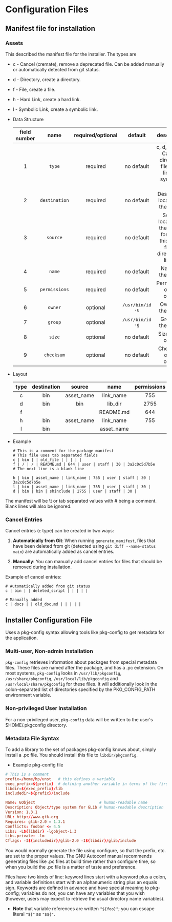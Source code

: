 # Configuration Files

## Manifest file for installation

### Assets

This described the manifest file for the installer. The types are

- c - Cancel (cremate), remove a deprecated file. Can be added manually or automatically detected from git status.
- d - Directory, create a directory.
- f - File, create a file.
- h - Hard Link, create a hard link.
- l - Symbolic Link, create a symbolic link.

- Data Structure

    | field number |     name      | required/optional |     default      |                                    description                                    |
    | :----------: | :-----------: | :---------------: | :--------------: | :-------------------------------------------------------------------------------: |
    |      1       |    `type`     |     required      |    no default    |       c, d, f, h, l, - Cancel, directory, file, hard link, or symbolic link       |
    |      2       | `destination` |     required      |    no default    |                        Destination location of the object                         |
    |      3       |   `source`    |     required      |    no default    | Source location of the object for a link this is the file or directory to link to |
    |      4       |    `name`     |     required      |    no default    |                                Name of the object                                 |
    |      5       | `permissions` |     required      |    no default    |                             Permissions of the object                             |
    |      6       |    `owner`    |     optional      | `/usr/bin/id -u` |                                Owner of the object                                |
    |      7       |    `group`    |     optional      | `/usr/bin/id -g` |                                Group of the object                                |
    |      8       |    `size`     |     optional      |    no default    |                                Size of the object                                 |
    |      9       |  `checksum`   |     optional      |    no default    |                              Checksum of the object                               |

- Layout

    | type  | destination |   source   |    name    | permissions | owner | group | size  |   checksum   |
    | :---: | :---------: | :--------: | :--------: | :---------: | :---: | :---: | :---: | :----------: |
    |   c   |     bin     | asset_name | link_name  |     755     | user  | staff |  30   | 3a2c0c5d7b5e |
    |   d   |     bin     |    bin     |  lib_dir   |    2755     | user  | staff |  30   |              |
    |   f   |             |            | README.md  |     644     | user  | staff |  30   | 3a2c0c5d7b5e |
    |   h   |     bin     | asset_name | link_name  |     755     | user  | staff |  30   | 3a2c0c5d7b5e |
    |   l   |     bin     |            | asset_name |             |       |       |       |              |

- Example

    ```data
    # This is a comment for the package manifest
    # This file uses tab separated fields
    c | bin | | old_file | | | | | 
    f | / | / | README.md | 644 | user | staff | 30 | 3a2c0c5d7b5e
    # The next line is a blank line

    h | bin | asset_name | link_name | 755 | user | staff | 30 | 3a2c0c5d7b5e
    l | bin | asset_name | link_name | 755 | user | staff | 30 | 
    d | bin | bin | shinclude | 2755 | user | staff | 30 | 
    ```

The manifest will be \t or tab separated values with # being a comment.
Blank lines will also be ignored.

### Cancel Entries

Cancel entries (`c` type) can be created in two ways:

1. **Automatically from Git**: When running `generate_manifest`, files that have been deleted from git (detected using `git diff --name-status main`) are automatically added as cancel entries.

2. **Manually**: You can manually add cancel entries for files that should be removed during installation.

Example of cancel entries:

```config
# Automatically added from git status
c | bin | | deleted_script | | | | |

# Manually added
c | docs | | old_doc.md | | | | |
```

## Installer Configuration File

Uses a pkg-config syntax allowing tools like pkg-config to get metadata for the application.

### Multi-user, Non-admin Installation

`pkg-config` retrieves information about packages from special metadata files. These files are named after the package, and has a .pc extension.  On most systems, `pkg-config` looks in `/usr/lib/pkgconfig`, `/usr/share/pkgconfig`, `/usr/local/lib/pkgconfig` and `/usr/local/share/pkgconfig` for these files.  It will additionally look in the colon-separated list of directories specified by the PKG_CONFIG_PATH environment variable.

### Non-privileged User Installation

For a non-privileged user, `pkg-config` data will be written to the user's $HOME/.pkgconfig directory.

### Metadata File Syntax

To add a library to the set of packages pkg-config knows about, simply install a .pc file. You should install this file to `libdir/pkgconfig`.

- Example pkg-config file

```conf
# This is a comment
prefix=/home/hp/unst   # this defines a variable
exec_prefix=${prefix}  # defining another variable in terms of the first
libdir=${exec_prefix}/lib
includedir=${prefix}/include

Name: GObject                            # human-readable name
Description: Object/type system for GLib # human-readable description
Version: 1.3.1
URL: http://www.gtk.org
Requires: glib-2.0 = 1.3.1
Conflicts: foobar <= 4.5
Libs: -L${libdir} -lgobject-1.3
Libs.private: -lm
Cflags: -I${includedir}/glib-2.0 -I${libdir}/glib/include
```

You would normally generate the file using configure, so that the prefix, etc. are set to the proper values.  The GNU Autoconf manual recommends generating files like .pc files at build time rather than configure time, so when you build the .pc file is a matter of taste and preference.

Files have two kinds of line: keyword lines start with a keyword plus a colon, and variable definitions start with an alphanumeric string plus an equals sign. Keywords are defined in advance and have special meaning to pkg-config; variables do not, you can have any variables that you wish (however, users may expect to retrieve the usual directory name variables).

- **Note** that variable references are written `"${foo}"`; you can escape literal `"${"` as `"$${"`.
